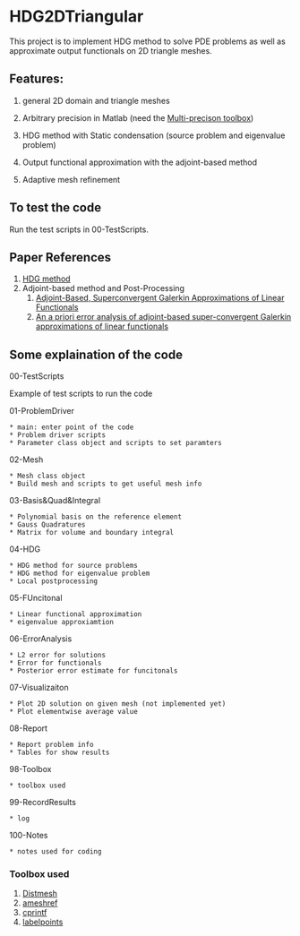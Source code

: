 # HDG2DTriangular 

This project is to implement HDG method to solve PDE problems as well as approximate
output functionals on 2D triangle meshes.

## Features:

1. general 2D domain and triangle meshes

2. Arbitrary precision in Matlab (need the [Multi-precison toolbox](https://www.advanpix.com/))

3. HDG method with Static condensation (source problem and eigenvalue problem)

4. Output functional approximation with the adjoint-based method

5. Adaptive mesh refinement

## To test the code
Run the test scripts  in 00-TestScripts. 

## Paper References
1. [HDG method](https://www.ams.org/journals/mcom/2010-79-271/S0025-5718-10-02334-3/viewer/)
2. Adjoint-based method and Post-Processing
	1. [Adjoint-Based, Superconvergent Galerkin Approximations of Linear Functionals](https://dl.acm.org/doi/abs/10.1007/s10915-017-0507-7)
	2. [An a priori error analysis of adjoint-based super-convergent Galerkin approximations of linear functionals](https://academic.oup.com/imajna/advance-article-abstract/doi/10.1093/imanum/draa102/6104058)

## Some explaination of the code
00-TestScripts

Example of test scripts to run the code

01-ProblemDriver

    * main: enter point of the code
    * Problem driver scripts 
    * Parameter class object and scripts to set paramters

02-Mesh

    * Mesh class object
    * Build mesh and scripts to get useful mesh info

03-Basis&Quad&Integral

    * Polynomial basis on the reference element
    * Gauss Quadratures
    * Matrix for volume and boundary integral

04-HDG
    
    * HDG method for source problems
    * HDG method for eigenvalue problem
    * Local postprocessing 

05-FUncitonal
    
    * Linear functional approximation
    * eigenvalue approxiamtion

06-ErrorAnalysis
    
    * L2 error for solutions
    * Error for functionals
    * Posterior error estimate for funcitonals

07-Visualizaiton

    * Plot 2D solution on given mesh (not implemented yet)
    * Plot elementwise average value

08-Report
    
    * Report problem info
    * Tables for show results

98-Toolbox
    
    * toolbox used

99-RecordResults

    * log

100-Notes

    * notes used for coding


### Toolbox used

1. [Distmesh](http://persson.berkeley.edu/distmesh/) 
2. [ameshref](https://github.com/aschmidtuulm/ameshref)
3. [cprintf](https://www.mathworks.com/matlabcentral/fileexchange/24093-cprintf-display-formatted-colored-text-in-command-window)
4. [labelpoints](https://www.mathworks.com/matlabcentral/fileexchange/46891-labelpoints?s_tid=srchtitle)
